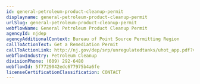 ```yaml
---
id: general-petroleum-product-cleanup-permit
displayname: general-petroleum-product-cleanup-permit
urlSlug: general-petroleum-product-cleanup-permit
webflowName: General Petroleum Product Cleanup Permit
agencyId: njdep
agencyAdditionalContext: Bureau of Point Source Permitting Region
callToActionText: Get a Remediation Permit
callToActionLink: http://nj.gov/dep/srp/unregulatedtanks/uhot_app.pdf?version_1_5
webflowIndustry: Petroleum Cleanup
divisionPhone: (609) 292-6480
webflowId: 5f7729042edc677975b4a6fe
licenseCertificationClassification: CONTACT
---
```

